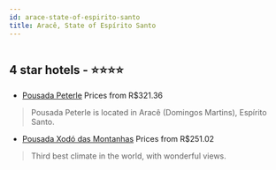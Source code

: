 ```yaml
---
id: arace-state-of-espirito-santo
title: Aracê, State of Espírito Santo
---
```


<center><img src="https://static.hotelurbano.com/reservas/prod0/5/5432/5dae0351867f5_pousada-peterle.jpg" alt="" /></center>


##  4 star hotels - ⭐️⭐️⭐️⭐️

-    [Pousada Peterle](https://us.hurb.com/br/hotels/arace/pousada-peterle-5432?cmp=18055) Prices from R$321.36
   > Pousada Peterle is located in Aracê (Domingos Martins), Espírito Santo.
-    [Pousada Xodó das Montanhas](https://us.hurb.com/br/hotels/arace/pousada-xodo-das-montanhas-2576?cmp=18055) Prices from R$251.02
   > Third best climate in the world, with wonderful views.
